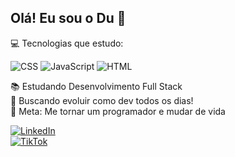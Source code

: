 ## Olá! Eu sou o Du 👋

💻 Tecnologias que estudo:  

![CSS](https://img.shields.io/badge/CSS3-1572B6?style=for-the-badge&logo=css3&logoColor=white)  ![JavaScript](https://img.icons8.com/color/48/javascript--v1.png) ![HTML](https://img.shields.io/badge/HTML5-E34F26?style=for-the-badge&logo=html5&logoColor=white)  


📚 Estudando Desenvolvimento Full Stack  
🚀 Buscando evoluir como dev todos os dias!  
🎯 Meta: Me tornar um programador e mudar de vida  

[![LinkedIn](https://img.shields.io/badge/LinkedIn-0077B5?style=for-the-badge&logo=linkedin&logoColor=white)](https://www.linkedin.com/in/seu-usuario)  
[![TikTok](https://img.shields.io/badge/TikTok-000000?style=for-the-badge&logo=tiktok&logoColor=white)](https://www.tiktok.com/@seu-usuario)
